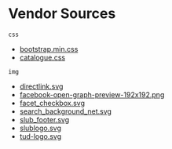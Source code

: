 # Vendor Sources

`css`

- [bootstrap.min.css](https://katalog.slub-dresden.de/typo3conf/ext/slub_katalog_beta/Resources/Public/CSS/bootstrap.min.css)
- [catalogue.css](https://katalog.slub-dresden.de/typo3conf/ext/slub_katalog_beta/Resources/Public/CSS/catalogue.css)

`img`

- [directlink.svg](https://katalog.slub-dresden.de/typo3conf/ext/slub_katalog_beta/Resources/Public/Images/directlink.svg)
- [facebook-open-graph-preview-192x192.png](https://katalog.slub-dresden.de/typo3conf/ext/slub_katalog_beta/Resources/Public/Images/facebook-open-graph-preview-192x192.png)
- [facet_checkbox.svg](https://katalog.slub-dresden.de/typo3conf/ext/slub_katalog_beta/Resources/Public/Images/facet_checkbox.svg)
- [search_background_net.svg](https://katalog.slub-dresden.de/typo3conf/ext/slub_katalog_beta/Resources/Public/Images/search_background_net.svg)
- [slub_footer.svg](https://katalog.slub-dresden.de/typo3conf/ext/slub_katalog_beta/Resources/Public/Images//slub_footer.svg)
- [slublogo.svg](https://katalog.slub-dresden.de/typo3conf/ext/slub_katalog_beta/Resources/Public/Images/slublogo.svg)
- [tud-logo.svg](https://tu-dresden.de/++theme++tud.theme.webcms2/img/tud-logo.svg)
